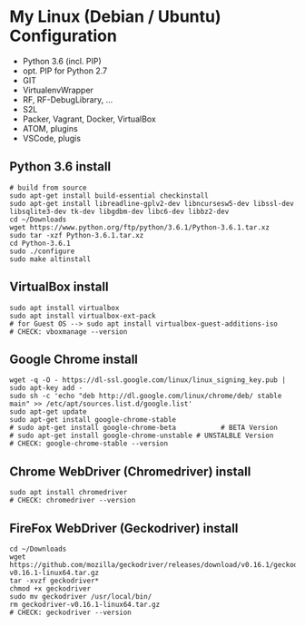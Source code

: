 # My Linux (Debian / Ubuntu) Configuration

- Python 3.6 (incl. PIP)
- opt. PIP for Python 2.7
- GIT
- VirtualenvWrapper
- RF, RF-DebugLibrary, ...
- S2L
- Packer, Vagrant, Docker, VirtualBox
- ATOM, plugins
- VSCode, plugis


Python 3.6 install
------------------

```shell
# build from source
sudo apt-get install build-essential checkinstall
sudo apt-get install libreadline-gplv2-dev libncursesw5-dev libssl-dev libsqlite3-dev tk-dev libgdbm-dev libc6-dev libbz2-dev
cd ~/Downloads
wget https://www.python.org/ftp/python/3.6.1/Python-3.6.1.tar.xz
sudo tar -xzf Python-3.6.1.tar.xz
cd Python-3.6.1
sudo ./configure
sudo make altinstall
```


VirtualBox install
------------------
```shell
sudo apt install virtualbox
sudo apt install virtualbox-ext-pack
# for Guest OS --> sudo apt install virtualbox-guest-additions-iso
# CHECK: vboxmanage --version
```


Google Chrome install
---------------------

```shell
wget -q -O - https://dl-ssl.google.com/linux/linux_signing_key.pub | sudo apt-key add -
sudo sh -c 'echo "deb http://dl.google.com/linux/chrome/deb/ stable main" >> /etc/apt/sources.list.d/google.list'
sudo apt-get update
sudo apt-get install google-chrome-stable
# sudo apt-get install google-chrome-beta           # BETA Version
# sudo apt-get install google-chrome-unstable # UNSTALBLE Version
# CHECK: google-chrome-stable --version
```


Chrome WebDriver (Chromedriver) install
---------------------------------------

```shell
sudo apt install chromedriver
# CHECK: chromedriver --version
```

FireFox WebDriver (Geckodriver) install
---------------------------------------
```shell
cd ~/Downloads
wget https://github.com/mozilla/geckodriver/releases/download/v0.16.1/geckodriver-v0.16.1-linux64.tar.gz
tar -xvzf geckodriver*
chmod +x geckodriver
sudo mv geckodriver /usr/local/bin/
rm geckodriver-v0.16.1-linux64.tar.gz
# CHECK: geckodriver --version
```
